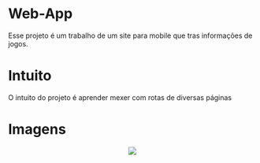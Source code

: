 # Web-App
Esse projeto é um trabalho de um site para mobile que tras informações de jogos.

# Intuito

O intuito do projeto é aprender mexer com rotas de diversas páginas

# Imagens

<div align='center'>
<img src='https://github.com/Acquesta/Web-App/assets/81311825/3df79f5d-1287-4484-b38a-b62d7894bd94)'>
</div>
